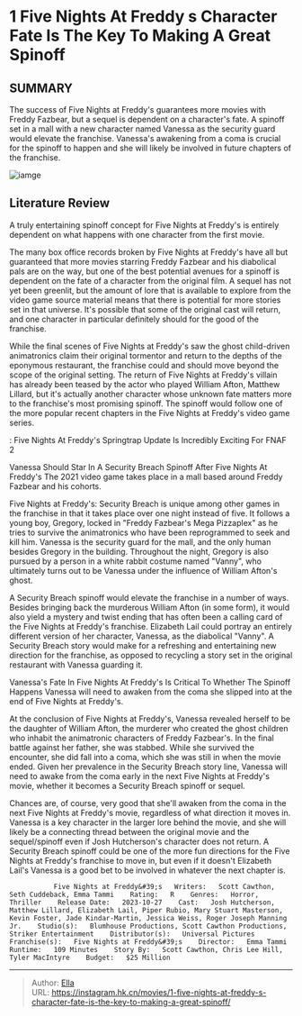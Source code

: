 # 1 Five Nights At Freddy s Character Fate Is The Key To Making A Great Spinoff


## SUMMARY 



  The success of Five Nights at Freddy&#39;s guarantees more movies with Freddy Fazbear, but a sequel is dependent on a character&#39;s fate.   A spinoff set in a mall with a new character named Vanessa as the security guard would elevate the franchise.   Vanessa&#39;s awakening from a coma is crucial for the spinoff to happen and she will likely be involved in future chapters of the franchise.  

![iamge](https://static1.srcdn.com/wordpress/wp-content/uploads/2024/01/screenrant-sandbox-61.jpg)

## Literature Review

A truly entertaining spinoff concept for Five Nights at Freddy&#39;s is entirely dependent on what happens with one character from the first movie.




The many box office records broken by Five Nights at Freddy&#39;s have all but guaranteed that more movies starring Freddy Fazbear and his diabolical pals are on the way, but one of the best potential avenues for a spinoff is dependent on the fate of a character from the original film. A sequel has not yet been greenlit, but the amount of lore that is available to explore from the video game source material means that there is potential for more stories set in that universe. It&#39;s possible that some of the original cast will return, and one character in particular definitely should for the good of the franchise.




While the final scenes of Five Nights at Freddy&#39;s saw the ghost child-driven animatronics claim their original tormentor and return to the depths of the eponymous restaurant, the franchise could and should move beyond the scope of the original setting. The return of Five Nights at Freddy&#39;s villain has already been teased by the actor who played William Afton, Matthew Lillard, but it&#39;s actually another character whose unknown fate matters more to the franchise&#39;s most promising spinoff. The spinoff would follow one of the more popular recent chapters in the Five Nights at Freddy&#39;s video game series.

 : Five Nights At Freddy&#39;s Springtrap Update Is Incredibly Exciting For FNAF 2


 Vanessa Should Star In A Security Breach Spinoff After Five Nights At Freddy&#39;s 
The 2021 video game takes place in a mall based around Freddy Fazbear and his cohorts.
          

Five Nights at Freddy&#39;s: Security Breach is unique among other games in the franchise in that it takes place over one night instead of five. It follows a young boy, Gregory, locked in &#34;Freddy Fazbear&#39;s Mega Pizzaplex&#34; as he tries to survive the animatronics who have been reprogrammed to seek and kill him. Vanessa is the security guard for the mall, and the only human besides Gregory in the building. Throughout the night, Gregory is also pursued by a person in a white rabbit costume named &#34;Vanny&#34;, who ultimately turns out to be Vanessa under the influence of William Afton&#39;s ghost.




A Security Breach spinoff would elevate the franchise in a number of ways. Besides bringing back the murderous William Afton (in some form), it would also yield a mystery and twist ending that has often been a calling card of the Five Nights at Freddy&#39;s franchise. Elizabeth Lail could portray an entirely different version of her character, Vanessa, as the diabolical &#34;Vanny&#34;. A Security Breach story would make for a refreshing and entertaining new direction for the franchise, as opposed to recycling a story set in the original restaurant with Vanessa guarding it.



 Vanessa&#39;s Fate In Five Nights At Freddy&#39;s Is Critical To Whether The Spinoff Happens 
Vanessa will need to awaken from the coma she slipped into at the end of Five Nights at Freddy&#39;s.
         

At the conclusion of Five Nights at Freddy&#39;s, Vanessa revealed herself to be the daughter of William Afton, the murderer who created the ghost children who inhabit the animatronic characters of Freddy Fazbear&#39;s. In the final battle against her father, she was stabbed. While she survived the encounter, she did fall into a coma, which she was still in when the movie ended. Given her prevalence in the Security Breach story line, Vanessa will need to awake from the coma early in the next Five Nights at Freddy&#39;s movie, whether it becomes a Security Breach spinoff or sequel.




Chances are, of course, very good that she&#39;ll awaken from the coma in the next Five Nights at Freddy&#39;s movie, regardless of what direction it moves in. Vanessa is a key character in the larger lore behind the movie, and she will likely be a connecting thread between the original movie and the sequel/spinoff even if Josh Hutcherson&#39;s character does not return. A Security Breach spinoff could be one of the more fun directions for the Five Nights at Freddy&#39;s franchise to move in, but even if it doesn&#39;t Elizabeth Lail&#39;s Vanessa is a good bet to be involved in whatever the next chapter is.

               Five Nights at Freddy&#39;s   Writers:   Scott Cawthon, Seth Cuddeback, Emma Tammi    Rating:   R    Genres:   Horror, Thriller    Release Date:   2023-10-27    Cast:   Josh Hutcherson, Matthew Lillard, Elizabeth Lail, Piper Rubio, Mary Stuart Masterson, Kevin Foster, Jade Kindar-Martin, Jessica Weiss, Roger Joseph Manning Jr.    Studio(s):   Blumhouse Productions, Scott Cawthon Productions, Striker Entertainment    Distributor(s):   Universal Pictures    Franchise(s):   Five Nights at Freddy&#39;s    Director:   Emma Tammi    Runtime:   109 Minutes    Story By:   Scott Cawthon, Chris Lee Hill, Tyler MacIntyre    Budget:   $25 Million      

---

> Author: [Ella](https://instagram.hk.cn/)  
> URL: https://instagram.hk.cn/movies/1-five-nights-at-freddy-s-character-fate-is-the-key-to-making-a-great-spinoff/  

